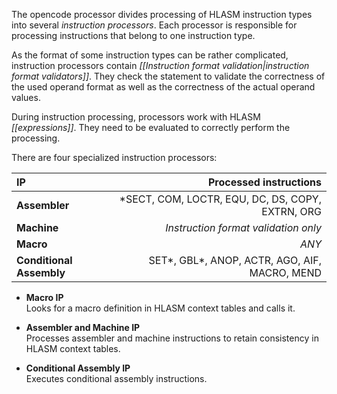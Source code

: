 The opencode processor divides processing of HLASM instruction types into several *instruction processors*. Each processor is responsible for processing instructions that belong to one instruction type.

As the format of some instruction types can be rather complicated, instruction processors contain *[[Instruction format validation|instruction format validators]]*. They check the statement to validate the correctness of the used operand format as well as the correctness of the actual operand values.

During instruction processing, processors work with HLASM *[[expressions]]*. They need to be evaluated to correctly perform the processing.

There are four specialized instruction processors:

| **IP**                   |                         **Processed instructions**|
|:-------------------------|--------------------------------------------------:|
| **Assembler**            |  \*SECT, COM, LOCTR, EQU, DC, DS, COPY, EXTRN, ORG|
| **Machine**              |               *Instruction format validation only*|
| **Macro**                |                                              *ANY*|
| **Conditional Assembly** |    SET\*, GBL\*, ANOP, ACTR, AGO, AIF, MACRO, MEND|

- **Macro IP**  
Looks for a macro definition in HLASM context tables and calls it.

- **Assembler and Machine IP**  
Processes assembler and machine instructions to retain consistency in HLASM context tables.

- **Conditional Assembly IP**  
Executes conditional assembly instructions.